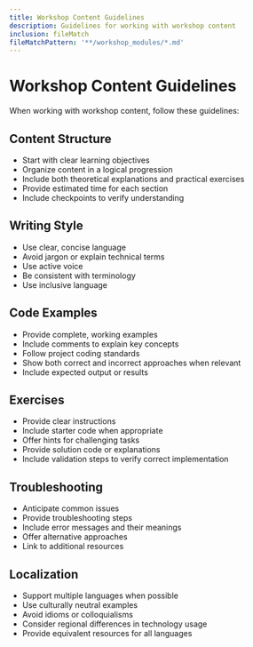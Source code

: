 ```yaml
---
title: Workshop Content Guidelines
description: Guidelines for working with workshop content
inclusion: fileMatch
fileMatchPattern: '**/workshop_modules/*.md'
---
```


# Workshop Content Guidelines

When working with workshop content, follow these guidelines:

## Content Structure
- Start with clear learning objectives
- Organize content in a logical progression
- Include both theoretical explanations and practical exercises
- Provide estimated time for each section
- Include checkpoints to verify understanding

## Writing Style
- Use clear, concise language
- Avoid jargon or explain technical terms
- Use active voice
- Be consistent with terminology
- Use inclusive language

## Code Examples
- Provide complete, working examples
- Include comments to explain key concepts
- Follow project coding standards
- Show both correct and incorrect approaches when relevant
- Include expected output or results

## Exercises
- Provide clear instructions
- Include starter code when appropriate
- Offer hints for challenging tasks
- Provide solution code or explanations
- Include validation steps to verify correct implementation

## Troubleshooting
- Anticipate common issues
- Provide troubleshooting steps
- Include error messages and their meanings
- Offer alternative approaches
- Link to additional resources

## Localization
- Support multiple languages when possible
- Use culturally neutral examples
- Avoid idioms or colloquialisms
- Consider regional differences in technology usage
- Provide equivalent resources for all languages